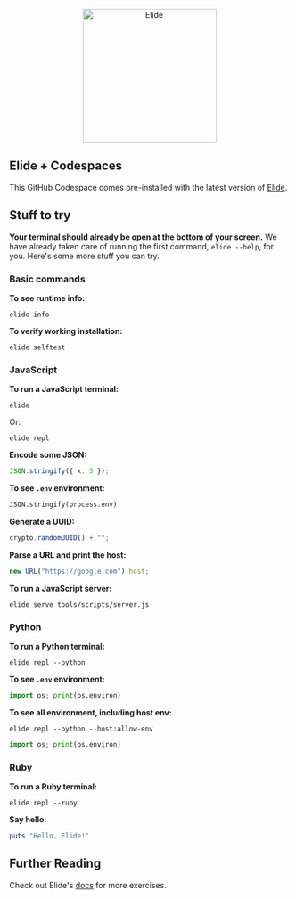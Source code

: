 <p align="center">
  <a href="https://github.com/elide-dev">
    <img src="https://static.elide.dev/assets/org-profile/creative/elide-banner-purple.png" alt="Elide" height=240 />
  </a>
</p>

## Elide + Codespaces

This GitHub Codespace comes pre-installed with the latest version of [Elide](https://elide.dev).

## Stuff to try

**Your terminal should already be open at the bottom of your screen.** We have already taken care of running the first command, `elide --help`, for you. Here's some more stuff you can try.

### Basic commands

**To see runtime info:**

```
elide info
```

**To verify working installation:**

```
elide selftest
```

### JavaScript

**To run a JavaScript terminal:**

```
elide
```
Or:
```
elide repl
```

**Encode some JSON:**

```javascript
JSON.stringify({ x: 5 });
```

**To see `.env` environment:**

```python
JSON.stringify(process.env)
```

**Generate a UUID:**

```javascript
crypto.randomUUID() + "";
```

**Parse a URL and print the host:**

```javascript
new URL("https://google.com").host;
```

**To run a JavaScript server:**

```
elide serve tools/scripts/server.js
```

### Python

**To run a Python terminal:**

```
elide repl --python
```

**To see `.env` environment:**

```python
import os; print(os.environ)
```

**To see all environment, including host env:**

```
elide repl --python --host:allow-env
```

```python
import os; print(os.environ)
```

### Ruby

**To run a Ruby terminal:**

```
elide repl --ruby
```

**Say hello:**

```ruby
puts "Hello, Elide!"
```

## Further Reading

Check out Elide's [docs](https://docs.elide.dev) for more exercises.
